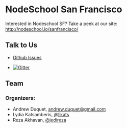 # NodeSchool San Francisco

Interested in Nodeschool SF? Take a peek at our site: http://nodeschool.io/sanfrancisco/

## Talk to Us

* [Github Issues](https://github.com/nodeschool/sanfrancisco/issues)

* [![Gitter](https://badges.gitter.im/Join%20Chat.svg)](https://gitter.im/nodeschool/sanfrancisco) 

## Team

### Organizers:
* Andrew Duquet, [andrew.duquet@gmail.com](mailto:andrew.duquet@gmail.com)
* Lydia Katsamberis, [@llkats](http://www.twitter.com/llkats)
* Reza Akhavan, [@jedireza](https://twitter.com/jedireza/)

